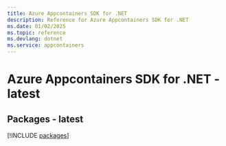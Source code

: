 ```yaml
---
title: Azure Appcontainers SDK for .NET
description: Reference for Azure Appcontainers SDK for .NET
ms.date: 01/02/2025
ms.topic: reference
ms.devlang: dotnet
ms.service: appcontainers
---
```

# Azure Appcontainers SDK for .NET - latest
## Packages - latest
[!INCLUDE [packages](appcontainers-index.md)]
